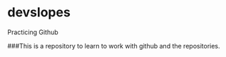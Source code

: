 # devslopes
Practicing Github


###This is a repository to learn to work with github and the repositories.
